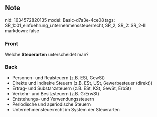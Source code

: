 ## Note
nid: 1634572820135
model: Basic-d7a3e-4ce08
tags: SR_1::01_einfuehrung_unternehmenssteuerrecht, SR_2, SR_2::SR_2-III
markdown: false

### Front
Welche <b>Steuerarten</b> unterscheidet man?

### Back
<ul>
  <li>Personen- und Realsteuern (z.B. ESt, GewSt)
  <li>Direkte und indirekte Steuern (z.B. ESt, USt, Gewerbesteuer
  (direkt))
  <li>Ertrag- und Substanzsteuern (z.B. ESt, KSt, GewSt, ErbSt)
  <li>Verkehr- und Besitzsteuern (z.B. GrErwSt)
  <li>Entstehungs- und Verwendungssteuern
  <li>Periodische und aperiodische Steuern
  <li>Unternehmensteuerrecht im System der Steuerarten
</ul>
